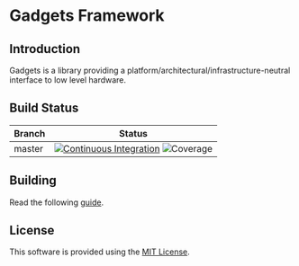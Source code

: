 # Gadgets Framework

## Introduction

Gadgets is a library providing a platform/architectural/infrastructure-neutral interface to low level hardware.

## Build Status

| Branch | Status |
| ------ | ------ |
| master | [![Continuous Integration](https://github.com/craigsacco/gadgets/actions/workflows/ContinuousIntegration.yml/badge.svg?branch=master)](https://github.com/craigsacco/gadgets/actions/workflows/ContinuousIntegration.yml) ![Coverage](https://img.shields.io/endpoint?url=https://gist.githubusercontent.com/craigsacco/19481c67ff9d085f620f99aa697e7d5c/raw/gadgets-coverage-badge-master.json) |

## Building

Read the following [guide](docs/BUILDING.md).

## License

This software is provided using the [MIT License](LICENSE.md).
